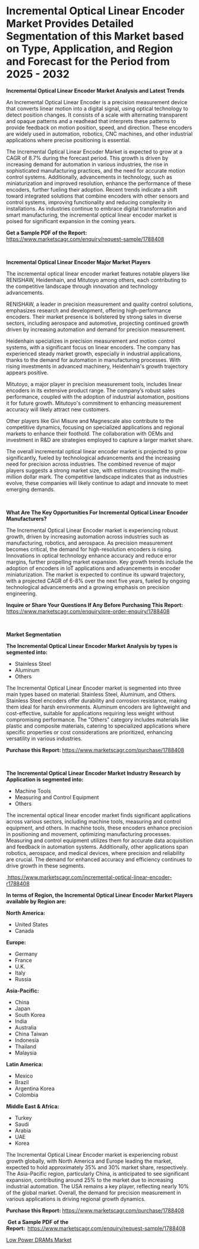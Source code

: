 <p><h1>Incremental Optical Linear Encoder Market Provides Detailed Segmentation of this Market based on Type, Application, and Region and Forecast for the Period from 2025 - 2032</h1></p><p><strong>Incremental Optical Linear Encoder Market Analysis and Latest Trends</strong></p>
<p><p>An Incremental Optical Linear Encoder is a precision measurement device that converts linear motion into a digital signal, using optical technology to detect position changes. It consists of a scale with alternating transparent and opaque patterns and a readhead that interprets these patterns to provide feedback on motion position, speed, and direction. These encoders are widely used in automation, robotics, CNC machines, and other industrial applications where precise positioning is essential.</p><p>The Incremental Optical Linear Encoder Market is expected to grow at a CAGR of 8.7% during the forecast period. This growth is driven by increasing demand for automation in various industries, the rise in sophisticated manufacturing practices, and the need for accurate motion control systems. Additionally, advancements in technology, such as miniaturization and improved resolution, enhance the performance of these encoders, further fueling their adoption. Recent trends indicate a shift toward integrated solutions that combine encoders with other sensors and control systems, improving functionality and reducing complexity in installations. As industries continue to embrace digital transformation and smart manufacturing, the incremental optical linear encoder market is poised for significant expansion in the coming years.</p></p>
<p><strong>Get a Sample PDF of the Report:&nbsp;</strong> <a href="https://www.marketscagr.com/enquiry/request-sample/1788408?utm_campaign=2635&utm_medium=2&utm_source=Github&utm_content=ia&utm_term=06042025&utm_id=incremental-optical-linear-encoder">https://www.marketscagr.com/enquiry/request-sample/1788408</a></p>
<p>&nbsp;</p>
<p><strong>Incremental Optical Linear Encoder Major Market Players</strong></p>
<p><p>The incremental optical linear encoder market features notable players like RENISHAW, Heidenhain, and Mitutoyo among others, each contributing to the competitive landscape through innovation and technology advancements.</p><p>RENISHAW, a leader in precision measurement and quality control solutions, emphasizes research and development, offering high-performance encoders. Their market presence is bolstered by strong sales in diverse sectors, including aerospace and automotive, projecting continued growth driven by increasing automation and demand for precision measurement.</p><p>Heidenhain specializes in precision measurement and motion control systems, with a significant focus on linear encoders. The company has experienced steady market growth, especially in industrial applications, thanks to the demand for automation in manufacturing processes. With rising investments in advanced machinery, Heidenhain's growth trajectory appears positive.</p><p>Mitutoyo, a major player in precision measurement tools, includes linear encoders in its extensive product range. The company’s robust sales performance, coupled with the adoption of industrial automation, positions it for future growth. Mitutoyo's commitment to enhancing measurement accuracy will likely attract new customers.</p><p>Other players like Givi Misure and Magnescale also contribute to the competitive dynamics, focusing on specialized applications and regional markets to enhance their foothold. The collaboration with OEMs and investment in R&D are strategies employed to capture a larger market share.</p><p>The overall incremental optical linear encoder market is projected to grow significantly, fueled by technological advancements and the increasing need for precision across industries. The combined revenue of major players suggests a strong market size, with estimates crossing the multi-million dollar mark. The competitive landscape indicates that as industries evolve, these companies will likely continue to adapt and innovate to meet emerging demands.</p></p>
<p>&nbsp;</p>
<p><strong>What Are The Key Opportunities For Incremental Optical Linear Encoder Manufacturers?</strong></p>
<p><p>The Incremental Optical Linear Encoder market is experiencing robust growth, driven by increasing automation across industries such as manufacturing, robotics, and aerospace. As precision measurement becomes critical, the demand for high-resolution encoders is rising. Innovations in optical technology enhance accuracy and reduce error margins, further propelling market expansion. Key growth trends include the adoption of encoders in IoT applications and advancements in encoder miniaturization. The market is expected to continue its upward trajectory, with a projected CAGR of 6-8% over the next five years, fueled by ongoing technological advancements and a growing emphasis on precision engineering.</p></p>
<p><strong>Inquire or Share Your Questions If Any Before Purchasing This Report:</strong> <a href="https://www.marketscagr.com/enquiry/pre-order-enquiry/1788408?utm_campaign=2635&utm_medium=2&utm_source=Github&utm_content=ia&utm_term=06042025&utm_id=incremental-optical-linear-encoder">https://www.marketscagr.com/enquiry/pre-order-enquiry/1788408</a></p>
<p>&nbsp;</p>
<p><strong>Market Segmentation</strong></p>
<p><strong>The Incremental Optical Linear Encoder Market Analysis by types is segmented into:</strong></p>
<p><ul><li>Stainless Steel</li><li>Aluminum</li><li>Others</li></ul></p>
<p><p>The Incremental Optical Linear Encoder market is segmented into three main types based on material: Stainless Steel, Aluminum, and Others. Stainless Steel encoders offer durability and corrosion resistance, making them ideal for harsh environments. Aluminum encoders are lightweight and cost-effective, suitable for applications requiring less weight without compromising performance. The "Others" category includes materials like plastic and composite materials, catering to specialized applications where specific properties or cost considerations are prioritized, enhancing versatility in various industries.</p></p>
<p><strong>Purchase this Report:&nbsp;</strong><a href="https://www.marketscagr.com/purchase/1788408?utm_campaign=2635&utm_medium=2&utm_source=Github&utm_content=ia&utm_term=06042025&utm_id=incremental-optical-linear-encoder">https://www.marketscagr.com/purchase/1788408</a></p>
<p>&nbsp;</p>
<p><strong>The Incremental Optical Linear Encoder Market Industry Research by Application is segmented into:</strong></p>
<p><ul><li>Machine Tools</li><li>Measuring and Control Equipment</li><li>Others</li></ul></p>
<p><p>The incremental optical linear encoder market finds significant applications across various sectors, including machine tools, measuring and control equipment, and others. In machine tools, these encoders enhance precision in positioning and movement, optimizing manufacturing processes. Measuring and control equipment utilizes them for accurate data acquisition and feedback in automation systems. Additionally, other applications span robotics, aerospace, and medical devices, where precision and reliability are crucial. The demand for enhanced accuracy and efficiency continues to drive growth in these segments.</p></p>
<p><a href="https://www.marketscagr.com/incremental-optical-linear-encoder-r1788408?utm_campaign=2635&utm_medium=2&utm_source=Github&utm_content=ia&utm_term=06042025&utm_id=incremental-optical-linear-encoder">&nbsp;https://www.marketscagr.com/incremental-optical-linear-encoder-r1788408</a></p>
<p><strong>In terms of Region, the Incremental Optical Linear Encoder Market Players available by Region are:</strong></p>
<p>
    <p> <strong> North America: </strong>
        <ul>
            <li>United States</li>
            <li>Canada</li>
        </ul>
        </p> 
    <p> <strong> Europe: </strong>
        <ul>
            <li>Germany</li>
            <li>France</li>
            <li>U.K.</li>
            <li>Italy</li>
            <li>Russia</li>
        </ul>
        </p> 
    <p> <strong> Asia-Pacific: </strong>
        <ul>
            <li>China</li>
            <li>Japan</li>
            <li>South Korea</li>
            <li>India</li>
            <li>Australia</li>
            <li>China Taiwan</li>
            <li>Indonesia</li>
            <li>Thailand</li>
            <li>Malaysia</li>
        </ul>
        </p> 
    <p> <strong> Latin America: </strong>
        <ul>
            <li>Mexico</li>
            <li>Brazil</li>
            <li>Argentina Korea</li>
            <li>Colombia</li>
        </ul>
        </p> 
    <p> <strong> Middle East & Africa: </strong>
        <ul>
            <li>Turkey</li>
            <li>Saudi</li>
            <li>Arabia</li>
            <li>UAE</li>
            <li>Korea</li>
        </ul>
    </p>
    </p>
<p><p>The Incremental Optical Linear Encoder market is experiencing robust growth globally, with North America and Europe leading the market, expected to hold approximately 35% and 30% market share, respectively. The Asia-Pacific region, particularly China, is anticipated to see significant expansion, contributing around 25% to the market due to increasing industrial automation. The USA remains a key player, reflecting nearly 10% of the global market. Overall, the demand for precision measurement in various applications is driving regional growth dynamics.</p></p>
<p><strong>Purchase this Report: </strong><a href="https://www.marketscagr.com/purchase/1788408?utm_campaign=2635&utm_medium=2&utm_source=Github&utm_content=ia&utm_term=06042025&utm_id=incremental-optical-linear-encoder">https://www.marketscagr.com/purchase/1788408</a></p>
<p>&nbsp;<strong>Get a Sample PDF of the Report:&nbsp;&nbsp;</strong><a href="https://www.marketscagr.com/enquiry/request-sample/1788408?utm_campaign=2635&utm_medium=2&utm_source=Github&utm_content=ia&utm_term=06042025&utm_id=incremental-optical-linear-encoder">https://www.marketscagr.com/enquiry/request-sample/1788408</a></p>
<p><strong></strong></p>
<p><p><a href="https://github.com/phephezxnf/Market-Research-Report-List-1/blob/main/low-power-drams-market.md?utm_campaign=2635&utm_medium=2&utm_source=Github&utm_content=ia&utm_term=06042025&utm_id=incremental-optical-linear-encoder">Low Power DRAMs Market</a></p></p>